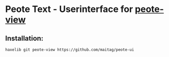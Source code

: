 # Peote Text - Userinterface for [peote-view](https://github.com/maitag/peote-view)


## Installation:
```
haxelib git peote-view https://github.com/maitag/peote-ui
```

